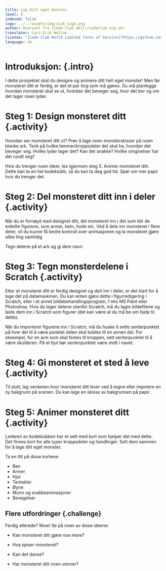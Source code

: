 ```yaml
---
title: Lag ditt eget monster
level: 4
indexed: false
logo: ../../assets/img/ccuk_logo.png
author: Oversatt fra [Code Club UK](//codeclub.org.uk)
translator: Lars-Erik Wollan
license: "[Code Club World Limited Terms of Service](https://github.com/CodeClub/scratch-curriculum/blob/master/LICENSE.md)"
language: nb
---
```


# Introduksjon: {.intro}

I dette prosjektet skal du designe og animere ditt helt eget monster!
Men før monsteret ditt er ferdig, er det et par ting som må gjøres. Du
må planlegge hvordan monsteret skal se ut, hvordan det beveger seg,
hvor det bor og om det lager noen lyder.

# Steg 1: Design monsteret ditt {.activity}

Hvordan ser monsteret ditt ut? Prøv å lage noen monsterskisser på noen
blanke ark. Tenk på hvilke lemmer/kroppsdeler det skal ha, hvordan det
beveger seg. Hvilke lyder lager det? Kan det snakke? Hvilke omgivelser
har det rundt seg?

Hvis du trenger noen ideer, les igjennom steg 5. Animer monsteret
ditt. Dette kan ta en hel kodeklubb, så du kan ta deg god tid. Spør om
mer papir hvis du trenger det.

# Steg 2: Del monsteret ditt inn i deler {.activity}

Når du er fornøyd med designet ditt, del monsteret inn i det som blir
de enkelte figurene, som armer, bein, hode etc. Ved å dele inn
monsteret i flere deler, vil du kunne få bedre kontroll over
animasjonen og la monsteret gjøre ulike ting samtidig.

Tegn delene på et ark og gi dem navn.

# Steg 3: Tegn monsterdelene i Scratch {.activity}

Etter at monsteret ditt er ferdig designet og delt inn i deler, er det
klart for å lage det på datamaskinen. Du kan enten gjøre dette i
figurredigering i Scratch, eller i et annet bildebehandlingsprogram, f
eks MS Paint eller Photoshop. Hvis du lager delene utenfor Scratch, må
du lagre bildefilene og laste dem inn i Scratch som figurer (det kan
være at du må be om hjelp til dette).

Når du importerer figurene inn i Scratch, må du huske å sette
senterpunktet på hver del til å være punktet delen skal kobles til en
annen del. For eksempel, for en arm som skal festes til kroppen, sett
senterpunktet til å være skulderen. På et hjul bør senterpunktet være
midt i navet.

# Steg 4: Gi monsteret et sted å leve {.activity}

Til slutt, lag verdenen hvor monsteret ditt lever ved å tegne eller
impotere en ny bakgrunn på scenen. Du kan lage en skisse av bakgrunnen
på papir.

# Steg 5: Animer monsteret ditt {.activity}

Lederen av kodeklubben har et sett med kort som hjelper det med
dette. Det finnes kort for alle typer kroppsdeler og handlinger. Sett
dem sammen for å lage ditt eget monster.

Ta en titt på disse kortene:

+ Ben
+ Armer
+ Hjul
+ Tentakler
+ Øyne
+ Munn og snakkeanimasjoner
+ Bevegelser

## Flere utfordringer {.challenge}

Ferdig allerede? Wow! Se på noen av disse ideene:

+ Kan monsteret ditt gjøre noe mere?

+ Hva spiser monsteret?

+ Kan det danse?

+ Har monsteret ditt noen venner?
